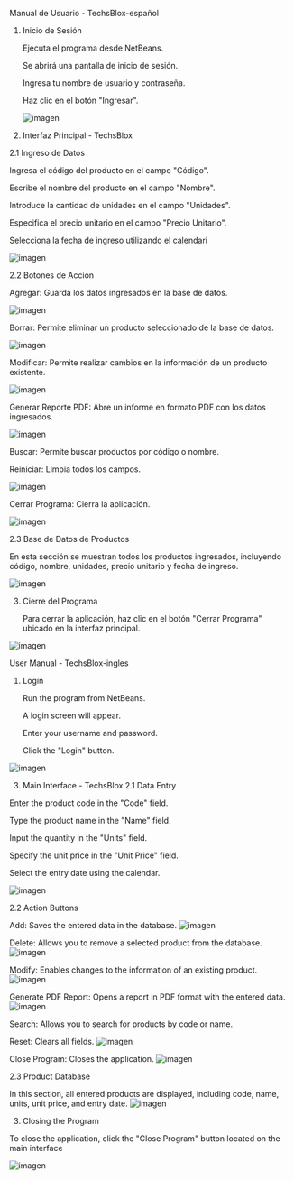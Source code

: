 

Manual de Usuario - TechsBlox-español
1. Inicio de Sesión

    Ejecuta el programa desde NetBeans.
   
    Se abrirá una pantalla de inicio de sesión.
         
    Ingresa tu nombre de usuario y contraseña.
   
    Haz clic en el botón "Ingresar". 

   ![imagen](https://github.com/GuillermoALopez/BasedeDatos/assets/145726629/06f96c8a-6efc-4530-98b5-9f3e2b8dffa9)



   

3. Interfaz Principal - TechsBlox
   
2.1 Ingreso de Datos

 Ingresa el código del producto en el campo "Código".
 
Escribe el nombre del producto en el campo "Nombre".

Introduce la cantidad de unidades en el campo "Unidades".

Especifica el precio unitario en el campo "Precio Unitario".

Selecciona la fecha de ingreso utilizando el calendari


![imagen](https://github.com/GuillermoALopez/BasedeDatos/assets/145726629/2c53a6ea-ba6a-4c6b-b5bc-ae0f1929bbce)



2.2 Botones de Acción

 Agregar: Guarda los datos ingresados en la base de datos.
 
 ![imagen](https://github.com/GuillermoALopez/BasedeDatos/assets/145726629/ca4bc6e3-fdb3-45f5-87b4-15c4674a77ee)


 Borrar: Permite eliminar un producto seleccionado de la base de datos.

 ![imagen](https://github.com/GuillermoALopez/BasedeDatos/assets/145726629/015baee5-416a-4be4-b239-3ee5063acc6c)

 
Modificar: Permite realizar cambios en la información de un producto existente.

![imagen](https://github.com/GuillermoALopez/BasedeDatos/assets/145726629/9b529f75-680f-44df-a3a2-4a9799160094)


Generar Reporte PDF: Abre un informe en formato PDF con los datos ingresados.

![imagen](https://github.com/GuillermoALopez/BasedeDatos/assets/145726629/61708837-e688-4d7b-a126-6b7e42f18ff8)


Buscar: Permite buscar productos por código o nombre.

Reiniciar: Limpia todos los campos.

![imagen](https://github.com/GuillermoALopez/BasedeDatos/assets/145726629/737ad9a6-9853-4443-8604-dbd4a1b9b235)


Cerrar Programa: Cierra la aplicación.

![imagen](https://github.com/GuillermoALopez/BasedeDatos/assets/145726629/fa2a64f9-769a-4dab-9a4b-bff9b095b07d)


2.3 Base de Datos de Productos

En esta sección se muestran todos los productos ingresados, incluyendo código, nombre, unidades, precio unitario y fecha de ingreso.

![imagen](https://github.com/GuillermoALopez/BasedeDatos/assets/145726629/57cf126c-88db-48e2-b279-687697e079bf)


3. Cierre del Programa

    Para cerrar la aplicación, haz clic en el botón "Cerrar Programa" ubicado en la interfaz principal.

![imagen](https://github.com/GuillermoALopez/BasedeDatos/assets/145726629/fa2a64f9-769a-4dab-9a4b-bff9b095b07d)



   User Manual - TechsBlox-ingles 
1. Login

    Run the program from NetBeans.
   
   A login screen will appear.

    Enter your username and password.

    Click the "Login" button.

 ![imagen](https://github.com/GuillermoALopez/BasedeDatos/assets/145726629/06f96c8a-6efc-4530-98b5-9f3e2b8dffa9)

3. Main Interface - TechsBlox
2.1 Data Entry

  Enter the product code in the "Code" field.
   
Type the product name in the "Name" field.

Input the quantity in the "Units" field.

Specify the unit price in the "Unit Price" field.

Select the entry date using the calendar.

![imagen](https://github.com/GuillermoALopez/BasedeDatos/assets/145726629/2c53a6ea-ba6a-4c6b-b5bc-ae0f1929bbce)

2.2 Action Buttons

Add: Saves the entered data in the database. 
![imagen](https://github.com/GuillermoALopez/BasedeDatos/assets/145726629/ca4bc6e3-fdb3-45f5-87b4-15c4674a77ee)

Delete: Allows you to remove a selected product from the database.
 ![imagen](https://github.com/GuillermoALopez/BasedeDatos/assets/145726629/015baee5-416a-4be4-b239-3ee5063acc6c)

Modify: Enables changes to the information of an existing product.
![imagen](https://github.com/GuillermoALopez/BasedeDatos/assets/145726629/9b529f75-680f-44df-a3a2-4a9799160094)
   
Generate PDF Report: Opens a report in PDF format with the entered data.
![imagen](https://github.com/GuillermoALopez/BasedeDatos/assets/145726629/61708837-e688-4d7b-a126-6b7e42f18ff8)
    
Search: Allows you to search for products by code or name.
    
Reset: Clears all fields.
![imagen](https://github.com/GuillermoALopez/BasedeDatos/assets/145726629/737ad9a6-9853-4443-8604-dbd4a1b9b235)
    
Close Program: Closes the application.
![imagen](https://github.com/GuillermoALopez/BasedeDatos/assets/145726629/fa2a64f9-769a-4dab-9a4b-bff9b095b07d)

2.3 Product Database

In this section, all entered products are displayed, including code, name, units, unit price, and entry date.
![imagen](https://github.com/GuillermoALopez/BasedeDatos/assets/145726629/57cf126c-88db-48e2-b279-687697e079bf)

3. Closing the Program

To close the application, click the "Close Program" button located on the main interface

![imagen](https://github.com/GuillermoALopez/BasedeDatos/assets/145726629/fa2a64f9-769a-4dab-9a4b-bff9b095b07d)



